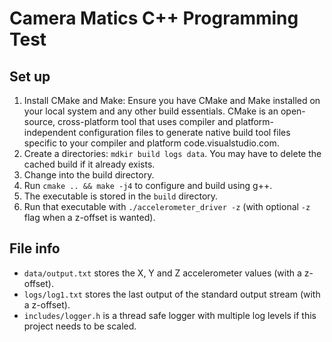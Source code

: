 # Camera Matics C++ Programming Test

## Set up

1. Install CMake and Make: Ensure you have CMake and Make installed on your local system
 and any other build essentials. CMake is an open-source, cross-platform tool that uses
 compiler and platform-independent configuration files to generate native build tool
 files specific to your compiler and platform code.visualstudio.com.
2. Create a directories: `mdkir build logs data`. You may have to delete the cached build
 if it already exists.
3. Change into the build directory.
4. Run `cmake .. && make -j4` to configure and build using g++.
5. The executable is stored in the `build` directory.
6. Run that executable with `./accelerometer_driver -z` (with optional `-z` flag when
 a z-offset is wanted).

## File info
* `data/output.txt` stores the X, Y and Z accelerometer values (with a z-offset).
* `logs/log1.txt` stores the last output of the standard output stream (with a z-offset).
* `includes/logger.h` is a thread safe logger with multiple log levels if this project
 needs to be scaled.
